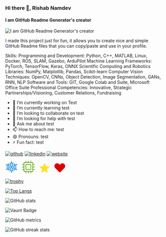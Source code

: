 ### Hi there 👋, Rishab Namdev
#### I am GitHub Readme Generator's creator
![I am GitHub Readme Generator's creator](https://arturssmirnovs.github.io/github-profile-readme-generator/images/banner.png)

I made this project just for fun, it allows you to create nice and simple GitHub Readme files that you can copy/paste and use in your profile.

Skills: Programming and Development: Python, C++, MATLAB, Linux, Docker, ROS, SLAM, Gazebo, ArduPilot Machine Learning Frameworks: PyTorch, TensorFlow, Keras, ONNX Scientific Computing and Robotics Libraries: NumPy, Matplotlib, Pandas, Scikit-learn Computer Vision Techniques: OpenCV, CNNs, Object Detection, Image Segmentation, GANs, RNN, NLP Software and Tools: GIT, Google Colab and Suite, Microsoft Office Suite Professional Competencies: Innovative, Strategic Partnerships/Visioning, Customer Relations, Fundraising

- 🔭 I’m currently working on Test 
- 🌱 I’m currently learning test 
- 👯 I’m looking to collaborate on test 
- 🤔 I’m looking for help with test 
- 💬 Ask me about test 
- 📫 How to reach me: test 
- 😄 Pronouns: test 
- ⚡ Fun fact: test 


[<img src='https://cdn.jsdelivr.net/npm/simple-icons@3.0.1/icons/github.svg' alt='github' height='40'>](https://github.com/https://github.com/Rishabh-Namdev)  [<img src='https://cdn.jsdelivr.net/npm/simple-icons@3.0.1/icons/linkedin.svg' alt='linkedin' height='40'>](https://www.linkedin.com/in/https://www.linkedin.com/in/rishabh-n-71b44a294//)  [<img src='https://cdn.jsdelivr.net/npm/simple-icons@3.0.1/icons/icloud.svg' alt='website' height='40'>](https://rishabh-namdev.github.io/portfolio/)  

<a href='https://archiveprogram.github.com/'><img src='https://raw.githubusercontent.com/acervenky/animated-github-badges/master/assets/acbadge.gif' width='40' height='40'></a> <a href='https://docs.github.com/en/developers'><img src='https://raw.githubusercontent.com/acervenky/animated-github-badges/master/assets/devbadge.gif' width='40' height='40'></a> <a href='https://stars.github.com/'><img src='https://raw.githubusercontent.com/acervenky/animated-github-badges/master/assets/starbadge.gif' width='35' height='35'></a> <a href='https://docs.github.com/en/github/supporting-the-open-source-community-with-github-sponsors'><img src='https://raw.githubusercontent.com/acervenky/animated-github-badges/master/assets/sponsorbadge.gif' width='35' height='35'></a> 

[![trophy](https://github-profile-trophy.vercel.app/?username=https://github.com/Rishabh-Namdev)](https://github.com/ryo-ma/github-profile-trophy)

[![Top Langs](https://github-readme-stats.vercel.app/api/top-langs/?username=https://github.com/Rishabh-Namdev)](https://github.com/anuraghazra/github-readme-stats)

![GitHub stats](https://github-readme-stats.vercel.app/api?username=https://github.com/Rishabh-Namdev&show_icons=true)  

![Vaunt Badge](https://api.vaunt.dev/v1/github/entities/https://github.com/Rishabh-Namdev/contributions?format=svg&private=false)  

![GitHub metrics](https://metrics.lecoq.io/https://github.com/Rishabh-Namdev)  

![GitHub streak stats](https://streak-stats.demolab.com/?user=https://github.com/Rishabh-Namdev)  

